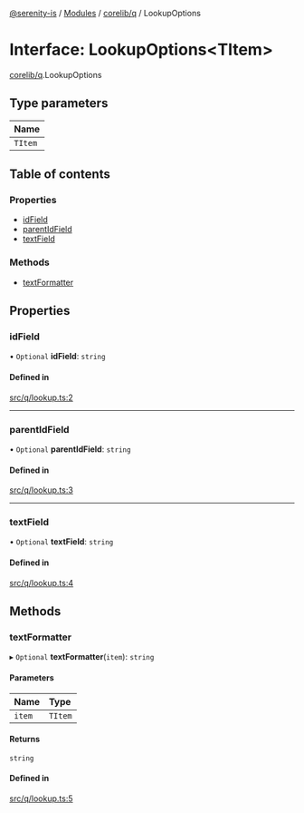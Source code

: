 [@serenity-is](../README.md) / [Modules](../modules.md) / [corelib/q](../modules/corelib_q.md) / LookupOptions

# Interface: LookupOptions<TItem\>

[corelib/q](../modules/corelib_q.md).LookupOptions

## Type parameters

| Name |
| :------ |
| `TItem` |

## Table of contents

### Properties

- [idField](corelib_q.LookupOptions.md#idfield)
- [parentIdField](corelib_q.LookupOptions.md#parentidfield)
- [textField](corelib_q.LookupOptions.md#textfield)

### Methods

- [textFormatter](corelib_q.LookupOptions.md#textformatter)

## Properties

### idField

• `Optional` **idField**: `string`

#### Defined in

[src/q/lookup.ts:2](https://github.com/serenity-is/serenity/blob/master/packages/corelib/src/q/lookup.ts#L2)

___

### parentIdField

• `Optional` **parentIdField**: `string`

#### Defined in

[src/q/lookup.ts:3](https://github.com/serenity-is/serenity/blob/master/packages/corelib/src/q/lookup.ts#L3)

___

### textField

• `Optional` **textField**: `string`

#### Defined in

[src/q/lookup.ts:4](https://github.com/serenity-is/serenity/blob/master/packages/corelib/src/q/lookup.ts#L4)

## Methods

### textFormatter

▸ `Optional` **textFormatter**(`item`): `string`

#### Parameters

| Name | Type |
| :------ | :------ |
| `item` | `TItem` |

#### Returns

`string`

#### Defined in

[src/q/lookup.ts:5](https://github.com/serenity-is/serenity/blob/master/packages/corelib/src/q/lookup.ts#L5)
